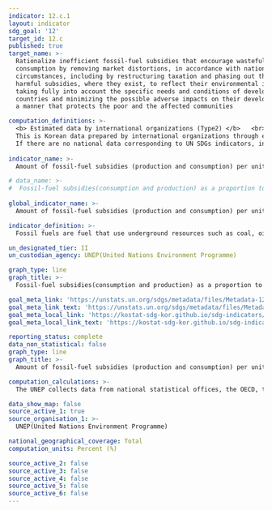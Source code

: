 ```yaml
---
indicator: 12.c.1
layout: indicator
sdg_goal: '12'
target_id: 12.c
published: true
target_name: >-
  Rationalize inefficient fossil-fuel subsidies that encourage wasteful
  consumption by removing market distortions, in accordance with national
  circumstances, including by restructuring taxation and phasing out those
  harmful subsidies, where they exist, to reflect their environmental impacts,
  taking fully into account the specific needs and conditions of developing
  countries and minimizing the possible adverse impacts on their development in
  a manner that protects the poor and the affected communities

computation_definitions: >-
  <b> Estimated data by international organizations (Type2) </b>   <br>
  This is Korean data prepared by international organizations through estimation and modeling. <br>
  If there are no national data corresponding to UN SDGs indicators, international data are available for monitoring.
  
indicator_name: >-
  Amount of fossil-fuel subsidies (production and consumption) per unit of GDP

# data_name: >-
#  Fossil-fuel subsidies(consumption and production) as a proportion to total GDP  
  
global_indicator_name: >-
  Amount of fossil-fuel subsidies (production and consumption) per unit of GDP

indicator_definition: >-
  Fossil fuels are fuel that use underground resources such as coal, oil, and natural gas. By extension, it also includes all secondary fuels(including electricity and heat) manufactured from a fossil fuels. Fossil fuel subsidies cover both subsidies for consumers and producers. In order to measure fossil fuel subsidies, three sub-indicators are recommended for reporting on this indicator: 1) direct transfer of government funds; 2) induced transfers (price support); and as an optional sub-indicator 3) tax expenditure, other revenue foregone, and underpricing of goods and services.

un_designated_tier: II
un_custodian_agency: UNEP(United Nations Environment Programme)

graph_type: line
graph_title: >-
  Fossil-fuel subsidies(consumption and production) as a proportion to total GDP  

goal_meta_link: 'https://unstats.un.org/sdgs/metadata/files/Metadata-12-0c-01.pdf'
goal_meta_link_text: 'https://unstats.un.org/sdgs/metadata/files/Metadata-12-0c-01.pdf'
goal_meta_local_link: 'https://kostat-sdg-kor.github.io/sdg-indicators/public/data/Metadata-12-0c-01_ENG.pdf'
goal_meta_local_link_text: 'https://kostat-sdg-kor.github.io/sdg-indicators/public/data/Metadata-12-0c-01_ENG.pdf'

reporting_status: complete
data_non_statistical: false
graph_type: line
graph_title: >-
  Amount of fossil-fuel subsidies (production and consumption) per unit of GDP

computation_calculations: >-
  The UNEP collects data from national statistical offices, the OECD, the IMF, and the IEA

data_show_map: false
source_active_1: true
source_organisation_1: >- 
  UNEP(United Nations Environment Programme)

national_geographical_coverage: Total
computation_units: Percent (%)

source_active_2: false
source_active_3: false
source_active_4: false
source_active_5: false
source_active_6: false
---
```

